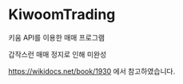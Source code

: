 # KiwoomTrading
키움 API를 이용한 매매 프로그램

갑작스런 매매 정지로 인해 미완성

https://wikidocs.net/book/1930 에서 참고하였습니다.
